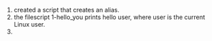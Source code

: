 1. created a script that creates an alias.
2. the filescript 1-hello_you prints hello user, where user is the current Linux user.
3.